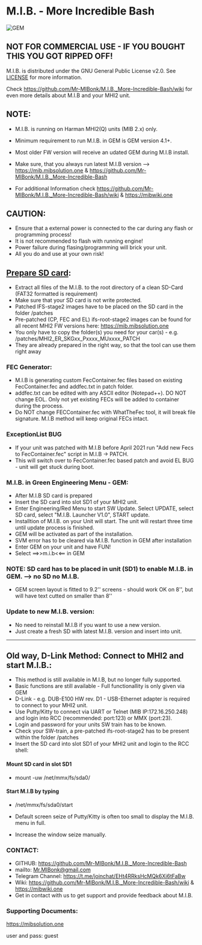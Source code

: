 # M.I.B. - More Incredible Bash

![GEM](https://github.com/Mr-MIBonk/M.I.B._More-Incredible-Bash/blob/main/GEM.png)

## NOT FOR COMMERCIAL USE - IF YOU BOUGHT THIS YOU GOT RIPPED OFF!

M.I.B. is distributed under the GNU General Public License v2.0. See [LICENSE](https://github.com/Mr-MIBonk/M.I.B._More-Incredible-Bash/blob/main/LICENSE) for more information.

Check https://github.com/Mr-MIBonk/M.I.B._More-Incredible-Bash/wiki for even more details about M.I.B and your MHI2 unit.

## NOTE:
- M.I.B. is running on Harman MHI2(Q) units (MIB 2.x) only.
- Minimum requirement to run M.I.B. in GEM is GEM version 4.1+.
- Most older FW version will receive an udated GEM during M.I.B install.

- Make sure, that you always run latest M.I.B version --> https://mib.mibsolution.one & https://github.com/Mr-MIBonk/M.I.B._More-Incredible-Bash
- For additional Information check https://github.com/Mr-MIBonk/M.I.B._More-Incredible-Bash/wiki & https://mibwiki.one

## CAUTION:
- Ensure that a external power is connected to the car during any flash or programming process!
- It is not recommended to flash with running engine!
- Power failure during flasing/programming will brick your unit.
- All you do and use at your own risk!

## [Prepare SD card](https://github.com/Mr-MIBonk/M.I.B._More-Incredible-Bash/wiki/Prepare-M.I.B-SD-card-&-install-M.I.B#i---prepare-mib-sd-card):
- Extract all files of the M.I.B. to the root directory of a clean SD-Card (FAT32 formatted is requirement)
- Make sure that your SD card is not write protected.
- Patched IFS-stage2 images have to be placed on the SD card in the folder /patches
- Pre-patched (CP, FEC and EL) ifs-root-stage2 images can be found for all recent MHI2 FW versions here: https://mib.mibsolution.one
- You only have to copy the folder(s) you need for your car(s) - e.g. /patches/MHI2_ER_SKGxx_Pxxxx_MUxxxx_PATCH  
- They are already prepared in the right way, so that the tool can use them right away

### FEC Generator:
- M.I.B is generating custom FecContainer.fec files based on existing FecContainer.fec and addfec.txt in patch folder.
- addfec.txt can be edited with any ASCII editor (Notepad++). DO NOT change EOL. Only not yet existing FECs will be added to container during the process.
- Do NOT change FECContainer.fec with WhatTheFec tool, it will break file signature. M.I.B method will keep original FECs intact.

### ExceptionList BUG
- If your unit was patched with M.I.B before April 2021 run "Add new Fecs to FecContainer.fec" script in M.I.B -> PATCH.
- This will switch over to FecContainer.fec based patch and avoid EL BUG - unit will get stuck during boot.
 
### M.I.B. in Green Engineering Menu - GEM:
- After M.I.B SD card is prepared
- Insert the SD card into slot SD1 of your MHI2 unit.
- Enter Engineering/Red Menu to start SW Update. Select UPDATE, select SD card, select "M.I.B. Launcher V1.0", START update.
- Installtion of M.I.B. on your Unit will start. The unit will restart three time until update process is finished.
- GEM will be activated as part of the installation.
- SVM error has to be cleared via M.I.B. function in GEM after installation
-  Enter GEM on your unit and have FUN! 
- Select ==>>m.i.b<<== in GEM
  
### NOTE: SD card has to be placed in unit (SD1) to enable M.I.B. in GEM. --> no SD no M.I.B.
- GEM screen layout is fitted to 9.2'' screens - should work OK on 8'', but will have text cutted on smaller than 8''

### Update to new M.I.B. version:
- No need to reinstall M.I.B if you want to use a new version.
- Just create a fresh SD with latest M.I.B. version and insert into unit.

----------------------------------------------------------------------------------------------------------------------------------------

## Old way, D-Link Method: Connect to MHI2 and start M.I.B.:
- This method is still available in M.I.B, but no longer fully supported.
- Basic functions are still available - Full functionallity is only given via GEM
-  D-Link - e.g. DUB-E100 HW rev. D1 - USB-Ethernet adapter is required to connect to your MHI2 unit.
-  Use Putty/Kitty to connect via UART or Telnet (MIB IP:172.16.250.248) and login into RCC (recommended: port:123) or MMX (port:23).
-  Login and password for your units SW train has to be known.
- Check your SW-train, a pre-patched ifs-root-stage2 has to be present within the folder /patches
- Insert the SD card into slot SD1 of your MHI2 unit and login to the RCC shell:
#### Mount SD card in slot SD1
- mount -uw /net/mmx/fs/sda0/
#### Start M.I.B by typing
- /net/mmx/fs/sda0/start

- Default screen seize of Putty/Kitty is often too small to display the M.I.B. menu in full.
- Increase the window seize manually.

### CONTACT:
- GITHUB: https://github.com/Mr-MIBonk/M.I.B._More-Incredible-Bash
- mailto: Mr.MIBonk@gmail.com
- Telegram Channel: https://t.me/joinchat/EHt4RRksHcMQk6Xi6tFaBw
- Wiki: https://github.com/Mr-MIBonk/M.I.B._More-Incredible-Bash/wiki & https://mibwiki.one
- Get in contact with us to get support and provide feedback about M.I.B.

### Supporting Documents:
https://mibsolution.one

user and pass: guest
